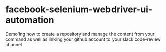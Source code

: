 # facebook-selenium-webdriver-ui-automation
Demo'ing how to create a repository and manage the content from your command as well as linking your github account to your slack code-review channel
